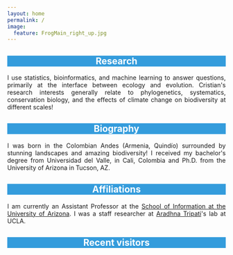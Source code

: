 ```yaml
---
layout: home
permalink: /
image:
  feature: FrogMain_right_up.jpg
---
```


<div class="tiles">

<div class="tile">
  <h2 class="post-title"  style="background-color:#349cdc; color: white; text-align: center; width: 100%;" itemprop="headline">Research</h2>
  <p class="post-excerpt" align="justify">I use statistics, bioinformatics, and machine learning to answer questions, primarily at the interface between ecology and evolution. Cristian's research interests generally relate to phylogenetics, systematics, conservation biology, and the effects of climate change on biodiversity at different scales! </p>
</div><!-- /.tile -->

<div class="tile">
  <h2 class="post-title" style="background-color:#349cdc; color: white; text-align: center; width: 100%;" itemprop="headline">Biography</h2>
  <p class="post-excerpt" align="justify"> I was born in the Colombian Andes (Armenia, Quindío) surrounded by stunning landscapes and amazing biodiversity! I received my bachelor's degree from Universidad del Valle, in Cali, Colombia and Ph.D. from the University of Arizona in Tucson, AZ. </p> 
</div><!-- /.tile -->

<div class="tile">
  <h2 class="post-title" style="background-color:#349cdc; color: white; text-align: center; width: 100%;" itemprop="headline">Affiliations</h2>
  <p class="post-excerpt" align="justify"> I am currently an Assistant Professor at the <a href="https://ischool.arizona.edu/people/cristian-roman-palacios">School of Information at the University of Arizona</a>. I was a staff researcher at <a href="http://atripati.bol.ucla.edu/">Aradhna Tripati</a>'s lab at UCLA.</p>
</div><!-- /.tile -->



<div class="tile">
  <h2 class="post-title" style="background-color:#349cdc; color: white; text-align: center; width: 100%;" itemprop="headline">Recent visitors</h2>
  <p class="post-excerpt" align="justify">
<script type="text/javascript" id="clustrmaps" src="//cdn.clustrmaps.com/map_v2.js?u=OyIN&d=ipkSndE8_XFxOZZl00Ta_2fSaEztt1OMQcXl1Lh2LTQ"></script>
</p>
</div><!-- /.tile -->

</div><!-- /.tiles -->
